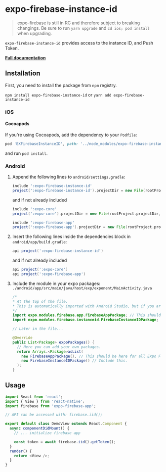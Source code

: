 # expo-firebase-instance-id

> expo-firebase is still in RC and therefore subject to breaking changings. Be sure to run `yarn upgrade` and `cd ios; pod install` when upgrading.


`expo-firebase-instance-id` provides access to the instance ID, and Push Token.

[**Full documentation**](https://rnfirebase.io/docs/master/iid/reference/iid)

## Installation

First, you need to install the package from `npm` registry.

`npm install expo-firebase-instance-id` or `yarn add expo-firebase-instance-id`

### iOS

#### Cocoapods

If you're using Cocoapods, add the dependency to your `Podfile`:

```ruby
pod 'EXFirebaseInstanceID', path: '../node_modules/expo-firebase-instance-id/ios'
```

and run `pod install`.

### Android

1.  Append the following lines to `android/settings.gradle`:

    ```gradle
    include ':expo-firebase-instance-id'
    project(':expo-firebase-instance-id').projectDir = new File(rootProject.projectDir, '../node_modules/expo-firebase-instance-id/android')
    ```

    and if not already included

    ```gradle
    include ':expo-core'
    project(':expo-core').projectDir = new File(rootProject.projectDir, '../node_modules/expo-core/android')

    include ':expo-firebase-app'
    project(':expo-firebase-app').projectDir = new File(rootProject.projectDir, '../node_modules/expo-firebase-app/android')
    ```

2.  Insert the following lines inside the dependencies block in `android/app/build.gradle`:
    ```gradle
    api project(':expo-firebase-instance-id')
    ```
    and if not already included
    ```gradle
    api project(':expo-core')
    api project(':expo-firebase-app')
    ```
3.  Include the module in your expo packages: `./android/app/src/main/java/host/exp/exponent/MainActivity.java`

    ```java
    /*
    * At the top of the file.
    * This is automatically imported with Android Studio, but if you are in any other editor you will need to manually import the module.
    */
    import expo.modules.firebase.app.FirebaseAppPackage; // This should be here for all Expo Firebase features.
    import expo.modules.firebase.instanceid.FirebaseInstanceIDPackage;

    // Later in the file...

    @Override
    public List<Package> expoPackages() {
      // Here you can add your own packages.
      return Arrays.<Package>asList(
        new FirebaseAppPackage(), // This should be here for all Expo Firebase features.
        new FirebaseInstanceIDPackage() // Include this.
      );
    }
    ```

## Usage

```javascript
import React from 'react';
import { View } from 'react-native';
import firebase from 'expo-firebase-app';

// API can be accessed with: firebase.iid();

export default class DemoView extends React.Component {
  async componentDidMount() {
    // ... initialize firebase app

    const token = await firebase.iid().getToken();
  }
  render() {
    return <View />;
  }
}
```
